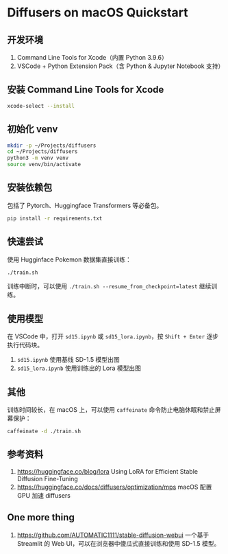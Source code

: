 Diffusers on macOS Quickstart
====

开发环境
----
1. Command Line Tools for Xcode（内置 Python 3.9.6）
2. VSCode + Python Extension Pack（含 Python & Jupyter Notebook 支持）

安装 Command Line Tools for Xcode
----
```bash
xcode-select --install
```

初始化 venv
----
```bash
mkdir -p ~/Projects/diffusers
cd ~/Projects/diffusers
python3 -m venv venv
source venv/bin/activate
```

安装依赖包
----
包括了 Pytorch、Huggingface Transformers 等必备包。

```bash
pip install -r requirements.txt
```

快速尝试
----
使用 Hugginface Pokemon 数据集直接训练：

```bash
./train.sh
```

训练中断时，可以使用 `./train.sh --resume_from_checkpoint=latest` 继续训练。

使用模型
----
在 VSCode 中，打开 `sd15.ipynb` 或 `sd15_lora.ipynb`，按 `Shift + Enter` 逐步执行代码块。

1. `sd15.ipynb` 使用基线 SD-1.5 模型出图
2. `sd15_lora.ipynb` 使用训练出的 Lora 模型出图

其他
----
训练时间较长，在 macOS 上，可以使用 `caffeinate` 命令防止电脑休眠和禁止屏幕保护：

```bash
caffeinate -d ./train.sh
```

参考资料
----
1. https://huggingface.co/blog/lora Using LoRA for Efficient Stable Diffusion Fine-Tuning
2. https://huggingface.co/docs/diffusers/optimization/mps macOS 配置 GPU 加速 diffusers

One more thing
----
1. https://github.com/AUTOMATIC1111/stable-diffusion-webui 一个基于 Streamlit 的 Web UI，可以在浏览器中傻瓜式直接训练和使用 SD-1.5 模型。

